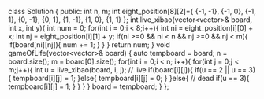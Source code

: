 class Solution {
public:
    int n, m;
    int eight_position[8][2]={
        {-1, -1},
        {-1, 0},
        {-1, 1},
        {0, -1},
        {0, 1},
        {1, -1},
        {1, 0},
        {1, 1}
    };
    int live_xibao(vector<vector<int>>& board, int x, int y){
        int num = 0;
        for(int i = 0;i < 8;i++){
            int ni = eight_position[i][0] + x;
            int nj = eight_position[i][1] + y;
            if(ni >=0 && ni < n && nj >=0 && nj < m){
                if(board[ni][nj]){
                    num += 1;
                }
            }
        }
        return num;
    }
    void gameOfLife(vector<vector<int>>& board) {
        auto tempboard = board;
        n = board.size();
        m = board[0].size();
        for(int i = 0;i < n; i++){
            for(int j = 0;j < m;j++){
                int u = live_xibao(board, i, j);
                // live
                if(board[i][j]){
                    if(u == 2 || u == 3){
                        tempboard[i][j] = 1;
                    }else{
                        tempboard[i][j] = 0;
                    }
                }else{ // dead
                    if(u == 3){
                        tempboard[i][j] = 1;
                    }
                }
            }
        }
        board = tempboard;
    }
};